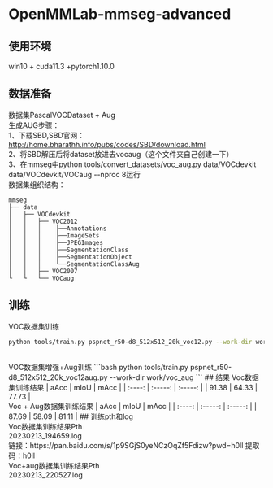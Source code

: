 # OpenMMLab-mmseg-advanced
## 使用环境
win10 + cuda11.3 +pytorch1.10.0
## 数据准备
数据集PascalVOCDataset + Aug
<br>
生成AUG步骤：
<br>1、下载SBD,SBD官网：http://home.bharathh.info/pubs/codes/SBD/download.html
<br>2、将SBD解压后将dataset放进去vocaug（这个文件夹自己创建一下）
<br>3、在mmseg中python tools/convert_datasets/voc_aug.py data/VOCdevkit data/VOCdevkit/VOCaug --nproc 8运行
<br>数据集组织结构：
```shell
mmseg
├── data
│   ├── VOCdevkit
│   │   ├── VOC2012
│   │   │    ├──Annotations
│   │   │    ├──ImageSets
│   │   │    ├──JPEGImages
│   │   │    ├──SegmentationClass
│   │   │    ├──SegmentationObject
│   │   │    └──SegmentationClassAug
│   │   ├── VOC2007
└   └   └── VOCaug
```
## 训练
VOC数据集训练
```bash
python tools/train.py pspnet_r50-d8_512x512_20k_voc12.py --work-dir work/voc
```
<br>
VOC数据集增强+Aug训练
```bash
python tools/train.py pspnet_r50-d8_512x512_20k_voc12aug.py --work-dir work/voc_aug
```
## 结果
Voc数据集训练结果
|  aAcc  |   mIoU  |   mAcc  |
| :----: | :-----: | :-----: |
|  91.38 |  64.33  |  77.73  |
<br>Voc + Aug数据集训练结果
|  aAcc  |   mIoU  |   mAcc  |
| :----: | :-----: | :-----: |
|  87.69 |  58.09  |  81.11  |
## 训练pth和log
<br>Voc数据集训练结果Pth
<br>20230213_194659.log<br>
链接：https://pan.baidu.com/s/1p9SGjS0yeNCzOqZf5Fdizw?pwd=h0ll 
提取码：h0ll
<br>Voc+aug数据集训练结果Pth
<br>20230213_220527.log
<br>
